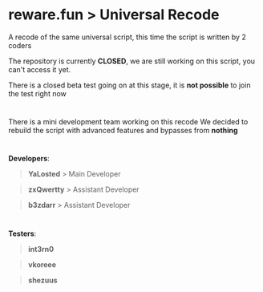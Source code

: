 # reware.fun > Universal Recode

A recode of the same universal script, this time the script is written by 2 coders  

The repository is currently **CLOSED**, we are still working on this script, you can't access it yet.

There is a closed beta test going on at this stage, it is **not possible** to join the test right now
#
There is a mini development team working on this recode 
We decided to rebuild the script with advanced features and bypasses from **nothing**

#
**Developers**:

> **YaLosted** > Main Developer

> **zxQwertty** > Assistant Developer 

> **b3zdarr** > Assistant Developer 

#
**Testers**:

> **int3rn0**

> **vkoreee**

> **shezuus**
